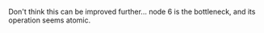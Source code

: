 Don't think this can be improved further... node 6 is the bottleneck, and its operation seems atomic.
